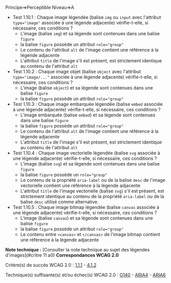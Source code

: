 Principe=>Perceptible
Niveau=>A

*   Test 1.10.1 : Chaque image légendée (balise `img` ou `input` avec l'attribut `type="image"` associée à une légende adjacente) vérifie-t-elle, si nécessaire, ces conditions ?
    *   L'image (balise `img`) et sa légende sont contenues dans une balise `figure`
    *   la balise `figure` possède un attribut `role="group"`
    *   Le contenu de l'attribut `alt` de l'image contient une référence à la légende adjacente
    *   L'attribut `title` de l'image s'il est présent, est strictement identique au contenu de l'attribut `alt`
*   Test 1.10.2 : Chaque image objet (balise `object` avec l'attribut `type="image/..."` associée à une légende adjacente) vérifie-t-elle, si nécessaire, ces conditions ?
    *   L'image (balise `object`) et sa légende sont contenues dans une balise `figure`
    *   la balise `figure` possède un attribut `role="group"`
*   Test 1.10.3 : Chaque image embarquée légendée (balise `embed` associée à une légende adjacente) vérifie-t-elle, si nécessaire, ces conditions ?
    *   L'image embarquée (balise `embed`) et sa légende sont contenues dans une balise `figure`
    *   la balise `figure` possède un attribut `role="group"`
    *   Le contenu de l'attribut `alt` de l'image contient une référence à la légende adjacente
    *   L'attribut `title` de l'image s'il est présent, est strictement identique au contenu de l'attribut `alt`
*   Test 1.10.4 : Chaque image vectorielle légendée (balise `svg` associée à une légende adjacente) vérifie-t-elle, si nécessaire, ces conditions ?
    *   L'image (balise `svg`) et sa légende sont contenues dans une balise `figure`
    *   la balise `figure` possède un `role="group"`
    *   Le contenu de la propriété `aria-label` ou de la balise `desc` de l'image vectorielle contient une référence à la légende adjacente
    *   L'attribut `title` de l'image vectorielle (balise `svg`) s'il est présent, est strictement identique au contenu de la propriété `aria-label` ou de la balise `desc` utilisé comme alternative.
*   Test 1.10.5 : Chaque image bitmap légendée (balise `canvas` associée à une légende adjacente) vérifie-t-elle, si nécessaire, ces conditions ?
    *   L'image (balise `canvas`) et sa légende sont contenues dans une balise `figure`
    *   la balise `figure` possède un attribut `role="group"`
    *   Le contenu entre `<canvas>` et `</canvas>` de l'image bitmap contient une référence à la légende adjacente

**Note technique :** [Consulter la note technique au sujet des légendes d'images](#critre 11 a0)
**Correspondances WCAG 2.0**

Critère(s) de succès WCAG 2.0 : [1.1.1](http://www.w3.org/Translations/WCAG20-fr/#text-equiv-all) - [4.1.2](http://www.w3.org/Translations/WCAG20-fr/#ensure-compat-rsv)

Technique(s) suffisante(s) et/ou échec(s) WCAG 2.0 : [G140](http://www.w3.org/TR/WCAG-TECHS/G140.html) - [ARIA4](http://www.w3.org/TR/WCAG-TECHS/ARIA4.html) - [ARIA6](http://www.w3.org/TR/WCAG-TECHS/ARIA6.html)

